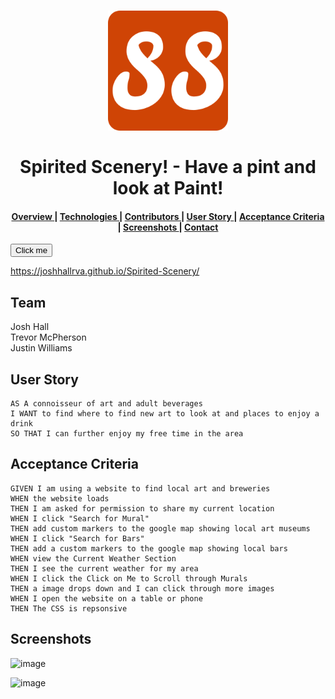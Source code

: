 <h1 align="center">
  <a name="logo" href="https://justinwilliamsrva.github.io/Spirited-Scenery/"><img src="assets/icons/logobig.png" alt="Spirted Scenery" width="192"></a>
  <br>
  <br>
  Spirited Scenery! - Have a pint and look at Paint!
</h1>


<div align="center"><a name="menu"></a>
  <h4>
    <a href="https://github.com/justinwilliamsrva/Spirited-Scenery#Team">
      Overview
    </a>
    <span> | </span>
    <a href="https://github.com/CCOSTAN/Home-AssistantConfig#devices">
      Technologies
    </a>
    <span> | </span>
    <a href="https://github.com/CCOSTAN/Home-AssistantConfig/issues?q=is%3Aissue+is%3Aopen+sort%3Aupdated-desc">
      Contributors
    </a>
    <span> | </span>
    <a href="https://twitter.com/BearStoneHA">
      User Story
    </a>
    <span> | </span>
    <a href="https://www.vcloudinfo.com/click-here">
      Acceptance Criteria
    </a>
    <span> | </span>
    <a href="https://github.com/CCOSTAN/Home-AssistantConfig/tree/master/config">
      Screenshots
    </a>
    <span> | </span>
    <a href="https://github.com/CCOSTAN/Home-AssistantConfig#diagram">
      Contact
    </a>
  </h4>
</div>



<button name="button">Click me</button>


https://joshhallrva.github.io/Spirited-Scenery/
## Team
Josh Hall
<br>
Trevor McPherson
<br>
Justin Williams

## User Story

```
AS A connoisseur of art and adult beverages
I WANT to find where to find new art to look at and places to enjoy a drink
SO THAT I can further enjoy my free time in the area
```

## Acceptance Criteria

```
GIVEN I am using a website to find local art and breweries
WHEN the website loads
THEN I am asked for permission to share my current location
WHEN I click "Search for Mural"
THEN add custom markers to the google map showing local art museums
WHEN I click "Search for Bars"
THEN add a custom markers to the google map showing local bars
WHEN view the Current Weather Section
THEN I see the current weather for my area
WHEN I click the Click on Me to Scroll through Murals
THEN a image drops down and I can click through more images
WHEN I open the website on a table or phone
THEN The CSS is repsonsive
```

## Screenshots

![image](https://user-images.githubusercontent.com/63308516/87229085-4e44ab80-c373-11ea-8b3f-2c25cd71b60a.png)


![image](https://user-images.githubusercontent.com/63308516/87229113-851ac180-c373-11ea-8ebc-f2c51d8c7e72.png)
